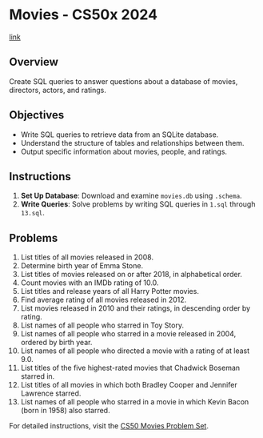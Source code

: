 # Movies - CS50x 2024
[link](https://cs50.harvard.edu/x/2024/psets/7/movies/)

## Overview
Create SQL queries to answer questions about a database of movies, directors, actors, and ratings.

## Objectives
- Write SQL queries to retrieve data from an SQLite database.
- Understand the structure of tables and relationships between them.
- Output specific information about movies, people, and ratings.

## Instructions
1. **Set Up Database**: Download and examine `movies.db` using `.schema`.
2. **Write Queries**: Solve problems by writing SQL queries in `1.sql` through `13.sql`.

## Problems
1. List titles of all movies released in 2008.
2. Determine birth year of Emma Stone.
3. List titles of movies released on or after 2018, in alphabetical order.
4. Count movies with an IMDb rating of 10.0.
5. List titles and release years of all Harry Potter movies.
6. Find average rating of all movies released in 2012.
7. List movies released in 2010 and their ratings, in descending order by rating.
8. List names of all people who starred in Toy Story.
9. List names of all people who starred in a movie released in 2004, ordered by birth year.
10. List names of all people who directed a movie with a rating of at least 9.0.
11. List titles of the five highest-rated movies that Chadwick Boseman starred in.
12. List titles of all movies in which both Bradley Cooper and Jennifer Lawrence starred.
13. List names of all people who starred in a movie in which Kevin Bacon (born in 1958) also starred.

For detailed instructions, visit the [CS50 Movies Problem Set](https://cs50.harvard.edu/x/2024/psets/7/movies/).